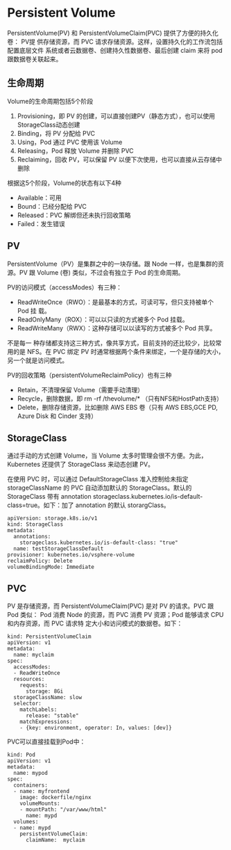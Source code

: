 # Persistent Volume

PersistentVolume(PV) 和 PersistentVolumeClaim(PVC) 提供了方便的持久化卷： PV提 供存储资源，而 PVC 请求存储资源。这样，设置持久化的工作流包括配置底层文件 系统或者云数据卷、创建持久性数据卷、最后创建 claim 来将 pod 跟数据卷关联起来。

## 生命周期

Volume的生命周期包括5个阶段

1. Provisioning，即 PV 的创建，可以直接创建PV（静态方式），也可以使用 StorageClass动态创建 
2. Binding，将 PV 分配给 PVC 
3. Using，Pod 通过 PVC 使用该 Volume
4. Releasing，Pod 释放 Volume 并删除 PVC 
5. Reclaiming，回收 PV，可以保留 PV 以便下次使用，也可以直接从云存储中删除

根据这5个阶段，Volume的状态有以下4种

+ Available：可用 
+ Bound：已经分配给 PVC 
+ Released：PVC 解绑但还未执行回收策略 
+ Failed：发生错误

## PV

PersistentVolume（PV）是集群之中的一块存储。跟 Node 一样，也是集群的资源。PV 跟 Volume (卷) 类似，不过会有独立于 Pod 的生命周期。

PV的访问模式（accessModes）有三种：

+ ReadWriteOnce（RWO）：是最基本的方式，可读可写，但只支持被单个 Pod 挂 载。
+ ReadOnlyMany（ROX）：可以以只读的方式被多个 Pod 挂载。 
+ ReadWriteMany（RWX）：这种存储可以以读写的方式被多个 Pod 共享。

不是每一 种存储都支持这三种方式，像共享方式，目前支持的还比较少，比较常用的是 NFS。在 PVC 绑定 PV 时通常根据两个条件来绑定，一个是存储的大小，另一个就是访问模式。

PV的回收策略（persistentVolumeReclaimPolicy）也有三种

+ Retain，不清理保留 Volume（需要手动清理） 
+ Recycle，删除数据，即 rm -rf /thevolume/* （只有NFS和HostPath支持）
+ Delete，删除存储资源，比如删除 AWS EBS 卷（只有 AWS EBS,GCE PD, Azure Disk 和 Cinder 支持）

## StorageClass

通过手动的方式创建 Volume，当 Volume 太多时管理会很不方便。为此，Kubernetes 还提供了 StorageClass 来动态创建 PV。

在使用 PVC 时，可以通过 DefaultStorageClass 准入控制给未指定 storageClassName 的 PVC 自动添加默认的 StorageClass。默认的 StorageClass 带有 annotation       storageclass.kubernetes.io/is-default-class=true。如下：加了 annotation 的默认 storargClass。

```
apiVersion: storage.k8s.io/v1
kind: StorageClass
metadata:
  annotations:
    storageclass.kubernetes.io/is-default-class: "true"
  name: testStorageClassDefault
provisioner: kubernetes.io/vsphere-volume
reclaimPolicy: Delete
volumeBindingMode: Immediate
```

## PVC

PV 是存储资源，而 PersistentVolumeClaim(PVC) 是对 PV 的请求。PVC 跟 Pod 类似： Pod 消费 Node 的资源，而 PVC 消费 PV 资源；Pod 能够请求 CPU 和内存资源，而 PVC 请求特 定大小和访问模式的数据卷。如下：

```
kind: PersistentVolumeClaim
apiVersion: v1
metadata:
  name: myclaim
spec:
  accessModes:
  - ReadWriteOnce
  resources:
    requests:
      storage: 8Gi
  storageClassName: slow
  selector:
    matchLabels:
      release: "stable"
    matchExpressions:
    - {key: environment, operator: In, values: [dev]}
```

PVC可以直接挂载到Pod中：

```
kind: Pod
apiVersion: v1
metadata:
  name: mypod
spec:
  containers:
  - name: myfrontend
    image: dockerfile/nginx
    volumeMounts:
    - mountPath: "/var/www/html"
      name: mypd
  volumes:
  - name: mypd
    persistentVolumeClaim:
      claimName:  myclaim
```
